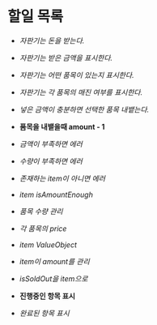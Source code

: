 # 할일 목록

- *자판기는 돈을 받는다.*
- *자판기는 받은 금액을 표시한다.*
- *자판기는 어떤 품목이 있는지 표시한다.*
- *자판기는 각 품목의 매진 여부를 표시한다.*
- *넣은 금액이 충분하면 선택한 품목 내뱉는다.*
- **품목을 내뱉을때 amount - 1**
- *금액이 부족하면 에러*
- *수량이 부족하면 에러*
- *존재하는 item이 아니면 에러*
- *item isAmountEnough*
- *품목 수량 관리*
- *각 품목의 price*
- *item ValueObject*
- *item이 amount를 관리*
- *isSoldOut을 item으로*


- **진행중인 항목 표시**
- *완료된 항목 표시*
